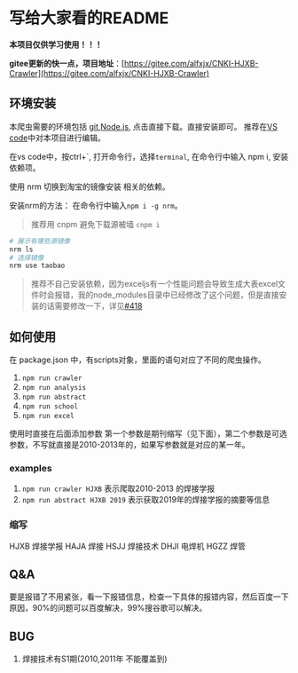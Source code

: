 # 写给大家看的README

**本项目仅供学习使用！！！**

**gitee更新的快一点，项目地址**：[https://gitee.com/alfxjx/CNKI-HJXB-Crawler](https://gitee.com/alfxjx/CNKI-HJXB-Crawler)

## 环境安装

本爬虫需要的环境包括 [git](https://npm.taobao.org/mirrors/git-for-windows/v2.27.0.windows.1/),[Node.js](https://nodejs.org/en/), 点击直接下载。直接安装即可。
推荐在[VS code](https://code.visualstudio.com/)中对本项目进行编辑。

在vs code中，按ctrl+\`, 打开命令行，选择`terminal`, 在命令行中输入 npm i, 安装依赖项。

使用 nrm 切换到淘宝的镜像安装 相关的依赖。

安装nrm的方法： 在命令行中输入`npm i -g nrm`。

> 推荐用 cnpm 避免下载源被墙 `cnpm i`

```bash
# 展示有哪些源镜像
nrm ls
# 选择镜像
nrm use taobao
```
> 推荐不自己安装依赖，因为exceljs有一个性能问题会导致生成大表excel文件时会报错，我的node_modules目录中已经修改了这个问题，但是直接安装的话需要修改一下，详见[#418](https://github.com/exceljs/exceljs/issues/418)

## 如何使用

在 package.json 中，有scripts对象，里面的语句对应了不同的爬虫操作。

1. `npm run crawler`
2. `npm run analysis`
3. `npm run abstract`
4. `npm run school`
5. `npm run excel`

使用时直接在后面添加参数 第一个参数是期刊缩写（见下面），第二个参数是可选参数，不写就直接是2010-2013年的，如果写参数就是对应的某一年。

### examples

1. `npm run crawler HJXB` 表示爬取2010-2013 的焊接学报
2. `npm run abstract HJXB 2019` 表示获取2019年的焊接学报的摘要等信息

### 缩写

HJXB 焊接学报
HAJA 焊接
HSJJ 焊接技术
DHJI 电焊机
HGZZ 焊管

## Q&A

要是报错了不用紧张，看一下报错信息，检查一下具体的报错内容，然后百度一下原因，90%的问题可以百度解决，99%搜谷歌可以解决。

## BUG

1. 焊接技术有S1期(2010,2011年 不能覆盖到)
